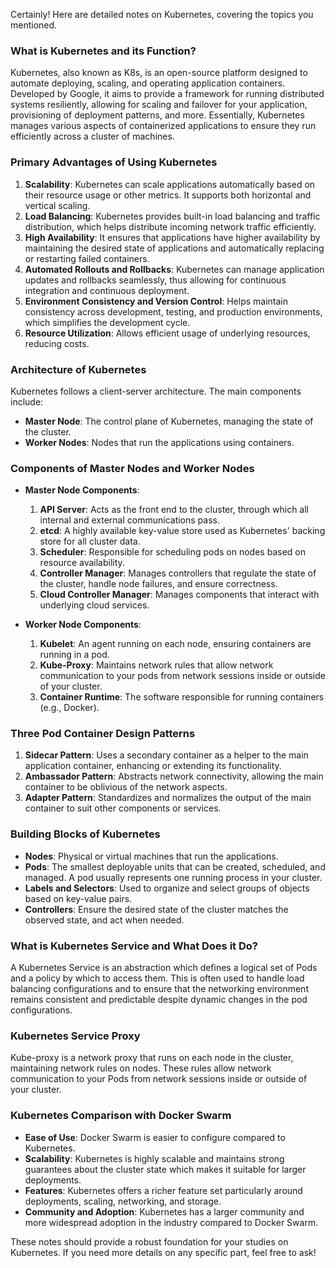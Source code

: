 Certainly! Here are detailed notes on Kubernetes, covering the topics you mentioned.

### What is Kubernetes and its Function?
Kubernetes, also known as K8s, is an open-source platform designed to automate deploying, scaling, and operating application containers. Developed by Google, it aims to provide a framework for running distributed systems resiliently, allowing for scaling and failover for your application, provisioning of deployment patterns, and more. Essentially, Kubernetes manages various aspects of containerized applications to ensure they run efficiently across a cluster of machines.

### Primary Advantages of Using Kubernetes
1. **Scalability**: Kubernetes can scale applications automatically based on their resource usage or other metrics. It supports both horizontal and vertical scaling.
2. **Load Balancing**: Kubernetes provides built-in load balancing and traffic distribution, which helps distribute incoming network traffic efficiently.
3. **High Availability**: It ensures that applications have higher availability by maintaining the desired state of applications and automatically replacing or restarting failed containers.
4. **Automated Rollouts and Rollbacks**: Kubernetes can manage application updates and rollbacks seamlessly, thus allowing for continuous integration and continuous deployment.
5. **Environment Consistency and Version Control**: Helps maintain consistency across development, testing, and production environments, which simplifies the development cycle.
6. **Resource Utilization**: Allows efficient usage of underlying resources, reducing costs.

### Architecture of Kubernetes
Kubernetes follows a client-server architecture. The main components include:
- **Master Node**: The control plane of Kubernetes, managing the state of the cluster.
- **Worker Nodes**: Nodes that run the applications using containers.

### Components of Master Nodes and Worker Nodes
- **Master Node Components**:
  1. **API Server**: Acts as the front end to the cluster, through which all internal and external communications pass.
  2. **etcd**: A highly available key-value store used as Kubernetes' backing store for all cluster data.
  3. **Scheduler**: Responsible for scheduling pods on nodes based on resource availability.
  4. **Controller Manager**: Manages controllers that regulate the state of the cluster, handle node failures, and ensure correctness.
  5. **Cloud Controller Manager**: Manages components that interact with underlying cloud services.

- **Worker Node Components**:
  1. **Kubelet**: An agent running on each node, ensuring containers are running in a pod.
  2. **Kube-Proxy**: Maintains network rules that allow network communication to your pods from network sessions inside or outside of your cluster.
  3. **Container Runtime**: The software responsible for running containers (e.g., Docker).

### Three Pod Container Design Patterns
1. **Sidecar Pattern**: Uses a secondary container as a helper to the main application container, enhancing or extending its functionality.
2. **Ambassador Pattern**: Abstracts network connectivity, allowing the main container to be oblivious of the network aspects.
3. **Adapter Pattern**: Standardizes and normalizes the output of the main container to suit other components or services.

### Building Blocks of Kubernetes
- **Nodes**: Physical or virtual machines that run the applications.
- **Pods**: The smallest deployable units that can be created, scheduled, and managed. A pod usually represents one running process in your cluster.
- **Labels and Selectors**: Used to organize and select groups of objects based on key-value pairs.
- **Controllers**: Ensure the desired state of the cluster matches the observed state, and act when needed.

### What is Kubernetes Service and What Does it Do?
A Kubernetes Service is an abstraction which defines a logical set of Pods and a policy by which to access them. This is often used to handle load balancing configurations and to ensure that the networking environment remains consistent and predictable despite dynamic changes in the pod configurations.

### Kubernetes Service Proxy
Kube-proxy is a network proxy that runs on each node in the cluster, maintaining network rules on nodes. These rules allow network communication to your Pods from network sessions inside or outside of your cluster.

### Kubernetes Comparison with Docker Swarm
- **Ease of Use**: Docker Swarm is easier to configure compared to Kubernetes.
- **Scalability**: Kubernetes is highly scalable and maintains strong guarantees about the cluster state which makes it suitable for larger deployments.
- **Features**: Kubernetes offers a richer feature set particularly around deployments, scaling, networking, and storage.
- **Community and Adoption**: Kubernetes has a larger community and more widespread adoption in the industry compared to Docker Swarm.

These notes should provide a robust foundation for your studies on Kubernetes. If you need more details on any specific part, feel free to ask!